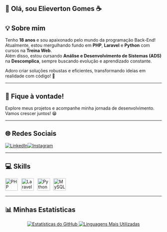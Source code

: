 ## 🚀 Olá, sou Elieverton Gomes ☕

## 💡 Sobre mim
Tenho **18 anos** e sou apaixonado pelo mundo da programação Back-End!  
Atualmente, estou mergulhando fundo em **PHP**, **Laravel** e **Python** com cursos na **Treina Web**.  
Além disso, estou cursando **Análise e Desenvolvimento de Sistemas (ADS)** na **Descomplica**, sempre buscando evolução e aprendizado constante.

Adoro criar soluções robustas e eficientes, transformando ideias em realidade com código! 🎯

---

## 🌟 Fique à vontade!  
Explore meus projetos e acompanhe minha jornada de desenvolvimento. Vamos crescer juntos! 😁  

---

## 🌐 Redes Sociais  
<div style="display: flex"> 
  <a href="https://www.linkedin.com/in/elieverton-gomes-320b2223a/" target="_blank">
    <img src="https://img.shields.io/badge/LinkedIn-0077B5?style=for-the-badge&logo=linkedin&logoColor=white" alt="LinkedIn">
  </a>
  <a href="https://www.instagram.com/elievertong6/" target="_blank">
    <img src="https://img.shields.io/badge/Instagram-E4405F?style=for-the-badge&logo=instagram&logoColor=white" alt="Instagram">
  </a>
</div>  

---

## 💻 Skills  
<div style="display: inline-block">
  <img src="https://cdn.jsdelivr.net/gh/devicons/devicon/icons/php/php-original.svg" height="40" alt="PHP">&nbsp;&nbsp;
  <img src="https://cdn.jsdelivr.net/gh/devicons/devicon/icons/laravel/laravel-original.svg" height="40" alt="Laravel">&nbsp;&nbsp;
  <img src="https://cdn.jsdelivr.net/gh/devicons/devicon/icons/python/python-original.svg" height="40" alt="Python">&nbsp;&nbsp;
  <img src="https://cdn.jsdelivr.net/gh/devicons/devicon/icons/mysql/mysql-original.svg" height="40" alt="MySQL">
</div>  

---

## 📊 Minhas Estatísticas  
<div align='center'> 
  <a href="https://github.com/Elieverton6/github-readme-stats">
    <img src="https://github-readme-stats.vercel.app/api?username=Elieverton6&theme=merko" alt="Estatísticas do GitHub">
  </a>
  <a href="https://github.com/Elieverton6/github-readme-stats">
    <img src="https://github-readme-stats.vercel.app/api/top-langs/?username=Elieverton6&theme=blue-green" alt="Linguagens Mais Utilizadas">
  </a>
</div>
